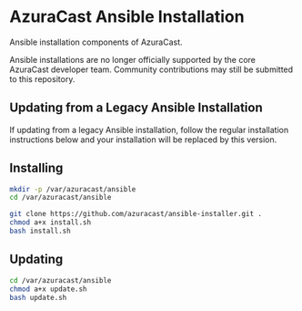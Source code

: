 # AzuraCast Ansible Installation

Ansible installation components of AzuraCast.

Ansible installations are no longer officially supported by the core AzuraCast developer team. Community contributions may still be submitted to this repository.

## Updating from a Legacy Ansible Installation

If updating from a legacy Ansible installation, follow the regular installation instructions below and your installation will be replaced by this version.

## Installing

```bash
mkdir -p /var/azuracast/ansible
cd /var/azuracast/ansible

git clone https://github.com/azuracast/ansible-installer.git .
chmod a+x install.sh
bash install.sh
```

## Updating

```bash
cd /var/azuracast/ansible
chmod a+x update.sh
bash update.sh
```
